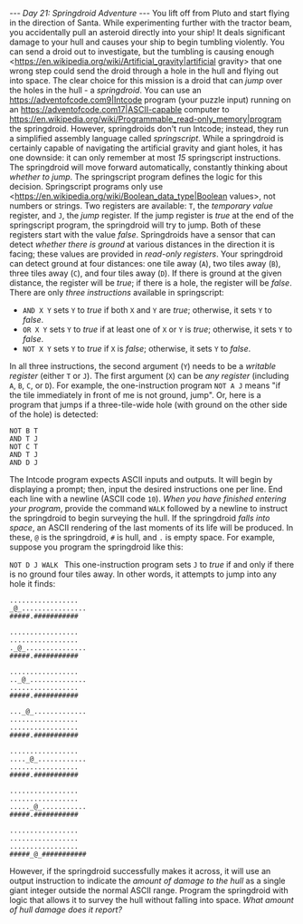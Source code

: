 *--- Day 21: Springdroid Adventure ---*
You lift off from Pluto and start flying in the direction of Santa.
While experimenting further with the tractor beam, you accidentally pull an asteroid directly into your ship!  It deals significant damage to your hull and causes your ship to begin tumbling violently.
You can send a droid out to investigate, but the tumbling is causing enough <https://en.wikipedia.org/wiki/Artificial_gravity|artificial gravity> that one wrong step could send the droid through a hole in the hull and flying out into space.
The clear choice for this mission is a droid that can _jump_ over the holes in the hull - a _springdroid_.
You can use an <https://adventofcode.com9|Intcode> program (your puzzle input) running on an <https://adventofcode.com17|ASCII-capable> computer to <https://en.wikipedia.org/wiki/Programmable_read-only_memory|program> the springdroid. However, springdroids don't run Intcode; instead, they run a simplified assembly language called _springscript_.
While a springdroid is certainly capable of navigating the artificial gravity and giant holes, it has one downside: it can only remember at most _15_ springscript instructions.
The springdroid will move forward automatically, constantly thinking about _whether to jump_.  The springscript program defines the logic for this decision.
Springscript programs only use <https://en.wikipedia.org/wiki/Boolean_data_type|Boolean values>, not numbers or strings.  Two registers are available: `T`, the _temporary value_ register, and `J`, the _jump_ register.  If the jump register is _true_ at the end of the springscript program, the springdroid will try to jump. Both of these registers start with the value _false_.
Springdroids have a sensor that can detect _whether there is ground_ at various distances in the direction it is facing; these values are provided in _read-only registers_.  Your springdroid can detect ground at four distances: one tile away (`A`), two tiles away (`B`), three tiles away (`C`), and four tiles away (`D`). If there is ground at the given distance, the register will be _true_; if there is a hole, the register will be _false_.
There are only _three instructions_ available in springscript:

- `AND X Y` sets `Y` to _true_ if both `X` and `Y` are _true_; otherwise, it sets `Y` to _false_.
- `OR X Y` sets `Y` to _true_ if at least one of `X` or `Y` is _true_; otherwise, it sets `Y` to _false_.
- `NOT X Y` sets `Y` to _true_ if `X` is _false_; otherwise, it sets `Y` to _false_.

In all three instructions, the second argument (`Y`) needs to be a _writable register_ (either `T` or `J`). The first argument (`X`) can be _any register_ (including `A`, `B`, `C`, or `D`).
For example, the one-instruction program `NOT A J` means "if the tile immediately in front of me is not ground, jump".
Or, here is a program that jumps if a three-tile-wide hole (with ground on the other side of the hole) is detected:
```NOT A J
NOT B T
AND T J
NOT C T
AND T J
AND D J
```
The Intcode program expects ASCII inputs and outputs.  It will begin by displaying a prompt; then, input the desired instructions one per line. End each line with a newline (ASCII code `10`). _When you have finished entering your program_, provide the command `WALK` followed by a newline to instruct the springdroid to begin surveying the hull.
If the springdroid _falls into space_, an ASCII rendering of the last moments of its life will be produced.  In these, `@` is the springdroid, `#` is hull, and `.` is empty space.  For example, suppose you program the springdroid like this: </p>```NOT D J WALK ``` This one-instruction program sets `J` to _true_ if and only if there is no ground four tiles away.  In other words, it attempts to jump into any hole it finds:
```.................
.................
_@_................
#####.###########

.................
.................
._@_...............
#####.###########

.................
.._@_..............
.................
#####.###########

..._@_.............
.................
.................
#####.###########

.................
...._@_............
.................
#####.###########

.................
.................
....._@_...........
#####.###########

.................
.................
.................
#####_@_###########
```
However, if the springdroid successfully makes it across, it will use an output instruction to indicate the _amount of damage to the hull_ as a single giant integer outside the normal ASCII range.
Program the springdroid with logic that allows it to survey the hull without falling into space.  _What amount of hull damage does it report?_

